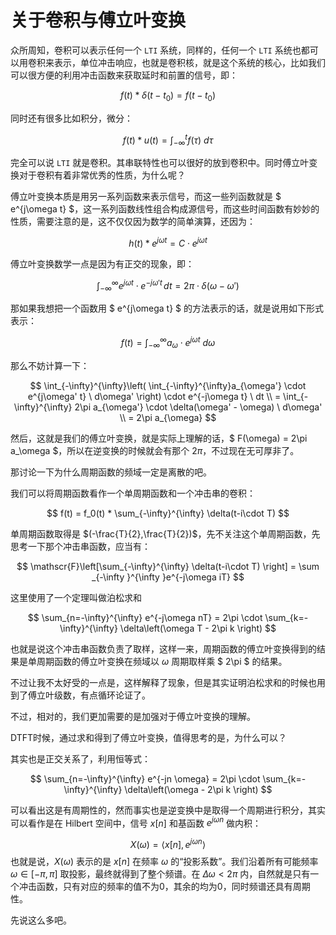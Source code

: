# 关于卷积与傅立叶变换

众所周知，卷积可以表示任何一个 `LTI` 系统，同样的，任何一个 `LTI` 系统也都可以用卷积来表示，单位冲击响应，也就是卷积核，就是这个系统的核心，比如我们可以很方便的利用冲击函数来获取延时和前置的信号，即：

$$ f(t) * \delta(t-t_0) = f(t - t_0) $$

同时还有很多比如积分，微分：

$$ f(t) * u(t) = \int_{-\infty}^t f(\tau) \ d\tau $$

完全可以说 `LTI` 就是卷积。其串联特性也可以很好的放到卷积中。同时傅立叶变换对于卷积有着非常优秀的性质，为什么呢？

傅立叶变换本质是用另一系列函数来表示信号，而这一些列函数就是 $ e^{j\omega t} $，这一系列函数线性组合构成源信号，而这些时间函数有妙妙的性质，需要注意的是，这不仅仅因为数学的简单演算，还因为：

$$ h(t) * e^{j\omega t} = C \cdot e^{j\omega t} $$

傅立叶变换数学一点是因为有正交的现象，即：

$$ \int_{-\infty}^{\infty} e^{j\omega t} \cdot e^{-j\omega' t} \, dt = 2\pi \cdot \delta(\omega - \omega') $$

那如果我想把一个函数用 $ e^{j\omega t} $ 的方法表示的话，就是说用如下形式表示：

$$ f(t) = \int_{-\infty}^{\infty}a_\omega \cdot e^{j\omega t} \  d\omega $$

那么不妨计算一下：

$$ \int_{-\infty}^{\infty}\left( \int_{-\infty}^{\infty}a_{\omega'} \cdot e^{j\omega' t} \  d\omega' \right) \cdot e^{-j\omega t} \ dt \\ = \int_{-\infty}^{\infty} 2\pi a_{\omega'} \cdot \delta(\omega' - \omega) \  d\omega' \\ = 2\pi a_{\omega} $$

然后，这就是我们的傅立叶变换，就是实际上理解的话，$ F(\omega) = 2\pi a_\omega $，所以在逆变换的时候就会有那个 $2\pi$，不过现在无可厚非了。

那讨论一下为什么周期函数的频域一定是离散的吧。

我们可以将周期函数看作一个单周期函数和一个冲击串的卷积：

$$ f(t) = f_0(t) * \sum_{-\infty}^{\infty} \delta(t-i\cdot T) $$

单周期函数取得是 $(-\frac{T}{2},\frac{T}{2})$，先不关注这个单周期函数，先思考一下那个冲击串函数，应当有：

$$ \mathscr{F}\left[\sum_{-\infty}^{\infty} \delta(t-i\cdot T) \right] = \sum _{-\infty }^{\infty }e^{-j\omega iT} $$

这里使用了一个定理叫做泊松求和

$$ \sum_{n=-\infty}^{\infty} e^{-j\omega nT} = 2\pi \cdot \sum_{k=-\infty}^{\infty} \delta\left(\omega T - 2\pi k \right) $$

也就是说这个冲击串函数负责了取样，这样一来，周期函数的傅立叶变换得到的结果是单周期函数的傅立叶变换在频域以 $\omega$ 周期取样乘 $ 2\pi $ 的结果。

不过让我不太好受的一点是，这样解释了现象，但是其实证明泊松求和的时候也用到了傅立叶级数，有点循环论证了。

不过，相对的，我们更加需要的是加强对于傅立叶变换的理解。

DTFT时候，通过求和得到了傅立叶变换，值得思考的是，为什么可以？

其实也是正交关系了，利用恒等式：

$$ \sum_{n=-\infty}^{\infty} e^{-jn \omega} = 2\pi \cdot \sum_{k=-\infty}^{\infty} \delta\left(\omega - 2\pi k \right) $$

可以看出这是有周期性的，然而事实也是逆变换中是取得一个周期进行积分，其实可以看作是在 Hilbert 空间中，信号 $x[n]$ 和基函数 $e^{j\omega n}$ 做内积：

$$ X(\omega) = \langle x[n], e^{j\omega n} \rangle $$
也就是说，$X(\omega)$ 表示的是 $x[n]$ 在频率 $\omega$ 的“投影系数”。我们沿着所有可能频率 $\omega \in [-\pi, \pi]$ 取投影，最终就得到了整个频谱。在 $\Delta \omega < 2\pi$ 内，自然就是只有一个冲击函数，只有对应的频率的值不为$0$，其余的均为$0$，同时频谱还具有周期性。

先说这么多吧。